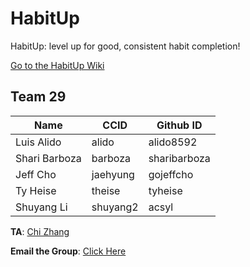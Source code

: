 # HabitUp

HabitUp: level up for good, consistent habit completion!

[Go to the HabitUp Wiki](https://github.com/CMPUT301F17T29/HabitUp/wiki)

## Team 29

| Name          | CCID     | Github ID    |
| ------------- | -------- | ------------ |
| Luis Alido    | alido    | alido8592    |
| Shari Barboza | barboza  | sharibarboza |
| Jeff Cho      | jaehyung | gojeffcho    | 
| Ty Heise      | theise   | tyheise      |
| Shuyang Li    | shuyang2 | acsyl        |

**TA**: [Chi Zhang](mailto:chi7@ualberta.ca)

**Email the Group**: [Click Here](mailto:jeff.cho@ualberta.ca,barboza@ualberta.ca,theise@ualberta.ca,alido@ualberta.ca,shuyangli@ualberta.ca)
